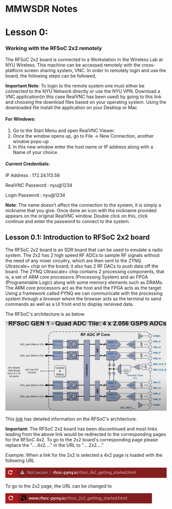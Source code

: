 
								
# 									MMWSDR Notes
# Lesson 0:

### Working with the RFSoC 2x2 remotely
The RFSoC 2x2 board is connected to a Workstation in the Wireless Lab at NYU Wireless. This machine can be accessed remotely with the cross-platform screen sharing system, VNC. In order to remotely login and use the board, the following steps can be followed,

**Important Note**:
To login to the remote system one must either be connected to the NYU Network directly or use the NYU VPN.
	Download a VNC application(in this case RealVNC has been used) by going to this link and choosing the download files based on your operating system.
	Using the downloaded file install the application on your Desktop or Mac
#### For Windows:
1) Go to the Start Menu and open RealVNC Viewer.
2) Once the window opens up, go to File -> New Connection, another window pops-up
3) In this new window enter the host name or IP address along with a Name of your choice.

#### Current Credentials:

IP Address       : 172.24.113.58

RealVNC Password : nyu@1234

Login Password   : nyu@1234

**Note**: The name doesn’t affect the connection to the system, it is simply a nickname that you give.
	Once done an icon with the nickname provided appears on the original RealVNC window. Double click on this, click continue and enter the password to connect to the system.
## Lesson 0.1: Introduction to RFSoC 2x2 board
The RFSoC 2x2 board is an SDR board that can be used to emulate a radio system. The 2x2 has 2 high speed RF ADCs to sample RF signals without the need of any mixer circuitry, which are then sent to the ZYNQ Ultrascale+ chip on the board; it also has 2 RF DACs to push data off the board. The ZYNQ Ultrascale+ chip contains 2 processing components, that is, a set of ARM core processors (Processing System) and an FPGA (Programmable Logic) along with some memory elements such as DRAMs. The ARM core processors act as the host and the FPGA acts as the target. Using a framework called PYNQ we can communicate with the processing system through a browser where the browser acts as the terminal to send commands as well as a UI front end to display received data.

The RFSoC's architecture is as below.

![](Images/Picture1.png)

This [link](http://www.rfsoc-pynq.io/rfsoc_2x2_overview.html) has detailed information on the RFSoC's architecture.

**Important:** The RFSoC 2x2 board has been discontinued and most links leading from the above link would be redirected to the corresponding pages for the RFSoC 4x2. To go to the 2x2 board's corresponding page please replace the "….4x2…." in the URL to "….2x2…."

Example: When a link for the 2x2 is selected a 4x2 page is loaded with the following URL

![](Images/Picture2.png)

To go to the 2x2 page, the URL can be changed to

![](Images/Picture3.png)


